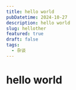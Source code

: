 ```yaml
---
title: hello world
pubDatetime: 2024-10-27
description: hello world
slug: hellother
featured: true
draft: false
tags:
  - 杂谈
---
```


# hello world
